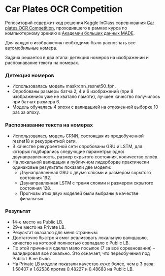 # Car Plates OCR Competition

Репозиторий содержит код решения Kaggle InClass соревнования [Car plates OCR Competition](https://www.kaggle.com/c/car-plates-ocr-made), проходившего в рамках курса по компьютерному зрению в [Академии больших данных MADE](https://data.mail.ru).

Для каждого изображения необходимо было распознать все автомобильные номера.

Задача решается в два этапа: детекция номеров на изображении и распознавание текста на номерах.

### Детекция номеров
* Использовалась модель maskrcnn_resnet50_fpn.
* Опробованы размеры батча 2, 4 и 6 изображений (при 8 изображениях уже не хватало памяти), лучшее качество получилось при батчах размера 6.
* Модель обучалась 4 эпохи с валидацией на отложенной выборке 10 раз за эпоху.

### Распознавание текста на номерах
* Использовалась модель CRNN, состоящая из предобученной resnet18 и рекуррентной сети.
* В качестве рекуррентной сети опробованы GRU и LSTM, для которых подбирались следующие параметры: одно/двунаправленность, размер скрытого состояния, количество слоёв.
* На локальной валидации и публичном лидерборде практически одинаковые результаты показали две модели:
  * Двунаправленная GRU с двумя слоями и размером скрытого состояния 192.
  * Двунаправленная LSTM с тремя слоями и размером скрытого состояния 128.
  * Прогнозы этих двух моделей были выбраны в качестве финальных.
 
 ### Результат
 * 14-е место на Public LB.
 * 29-е место на Private LB.
 * Результат оказался для меня странным:
  * Достаточно быстро я смог реализовать локальную валидацию, качество на которой полностью совпадало с Public LB.
  * По этой причине я сделал мало посылок (7 за всё соревнования) – валидировал всё локально. Это означает, что переобучения под Public LB не было.
  * На Private LB модели показали качество хуже более, чем в 3 раза: 1.58407 и 1.62536 против 0.48227 и 0.48683 на Public LB.
